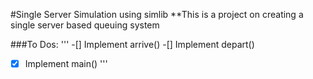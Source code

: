 #Single Server Simulation using simlib
**This is a project on creating a single server based queuing system

###To Dos:
'''
-[] Implement arrive()
-[] Implement depart()
-[X] Implement main()
'''